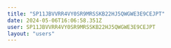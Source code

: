 ```yaml
---
title: "SP11JBVVRR4VY0SR9MRSSKB22HJ5QWGWE3E9CEJPT"
date: 2024-05-06T16:06:58.351Z
user: SP11JBVVRR4VY0SR9MRSSKB22HJ5QWGWE3E9CEJPT
layout: "users"
---
```

    